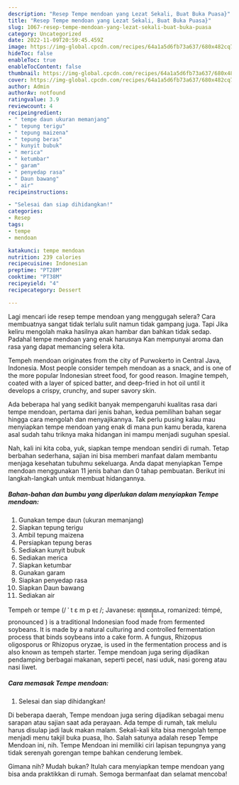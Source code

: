 ```yaml
---
description: "Resep Tempe mendoan yang Lezat Sekali, Buat Buka Puasa}"
title: "Resep Tempe mendoan yang Lezat Sekali, Buat Buka Puasa}"
slug: 1067-resep-tempe-mendoan-yang-lezat-sekali-buat-buka-puasa
category: Uncategorized
date: 2022-11-09T20:59:45.459Z
image: https://img-global.cpcdn.com/recipes/64a1a5d6fb73a637/680x482cq70/tempe-mendoan-foto-resep-utama.jpg
hideToc: false
enableToc: true
enableTocContent: false
thumbnail: https://img-global.cpcdn.com/recipes/64a1a5d6fb73a637/680x482cq70/tempe-mendoan-foto-resep-utama.jpg
cover: https://img-global.cpcdn.com/recipes/64a1a5d6fb73a637/680x482cq70/tempe-mendoan-foto-resep-utama.jpg
author: Admin
authorAv: notfound
ratingvalue: 3.9
reviewcount: 4
recipeingredient:
- " tempe daun ukuran memanjang"
- " tepung terigu"
- " tepung maizena"
- " tepung beras"
- " kunyit bubuk"
- " merica"
- " ketumbar"
- " garam"
- " penyedap rasa"
- " Daun bawang"
- " air"
recipeinstructions:

- "Selesai dan siap dihidangkan!"
categories:
- Resep
tags:
- tempe
- mendoan

katakunci: tempe mendoan 
nutrition: 239 calories
recipecuisine: Indonesian
preptime: "PT28M"
cooktime: "PT38M"
recipeyield: "4"
recipecategory: Dessert

---
```



Lagi mencari ide resep tempe mendoan yang menggugah selera? Cara membuatnya sangat tidak terlalu sulit namun tidak gampang juga. Tapi Jika keliru mengolah maka hasilnya akan hambar dan bahkan tidak sedap. Padahal tempe mendoan yang enak harusnya Kan mempunyai aroma dan rasa yang dapat memancing selera kita.


Tempeh mendoan originates from the city of Purwokerto in Central Java, Indonesia. Most people consider tempeh mendoan as a snack, and is one of the more popular Indonesian street food, for good reason. Imagine tempeh, coated with a layer of spiced batter, and deep-fried in hot oil until it develops a crispy, crunchy, and super savory skin.

Ada beberapa hal yang sedikit banyak mempengaruhi kualitas rasa dari tempe mendoan, pertama dari jenis bahan, kedua pemilihan bahan segar hingga cara mengolah dan menyajikannya. Tak perlu pusing kalau mau menyiapkan tempe mendoan yang enak di mana pun kamu berada, karena asal sudah tahu triknya maka hidangan ini mampu menjadi suguhan spesial.


Nah, kali ini kita coba, yuk, siapkan tempe mendoan sendiri di rumah. Tetap berbahan sederhana, sajian ini bisa memberi manfaat dalam membantu menjaga kesehatan tubuhmu sekeluarga. Anda dapat menyiapkan Tempe mendoan menggunakan 11 jenis bahan dan 0 tahap pembuatan. Berikut ini langkah-langkah untuk membuat hidangannya.

<!--inarticleads1-->

##### Bahan-bahan dan bumbu yang diperlukan dalam menyiapkan Tempe mendoan:

1. Gunakan  tempe daun (ukuran memanjang)
1. Siapkan  tepung terigu
1. Ambil  tepung maizena
1. Persiapkan  tepung beras
1. Sediakan  kunyit bubuk
1. Sediakan  merica
1. Siapkan  ketumbar
1. Gunakan  garam
1. Siapkan  penyedap rasa
1. Siapkan  Daun bawang
1. Sediakan  air


Tempeh or tempe (/ ˈ t ɛ m p eɪ /; Javanese: ꦠꦺꦩ꧀ꦥꦺ, romanized: témpé, pronounced ) is a traditional Indonesian food made from fermented soybeans. It is made by a natural culturing and controlled fermentation process that binds soybeans into a cake form. A fungus, Rhizopus oligosporus or Rhizopus oryzae, is used in the fermentation process and is also known as tempeh starter. Tempe mendoan juga sering dijadikan pendamping berbagai makanan, seperti pecel, nasi uduk, nasi goreng atau nasi liwet. 

<!--inarticleads2-->

##### Cara memasak Tempe mendoan:


1. Selesai dan siap dihidangkan!

Di beberapa daerah, Tempe mendoan juga sering dijadikan sebagai menu sarapan atau sajian saat ada perayaan. Ada tempe di rumah, tak melulu harus disulap jadi lauk makan malam. Sekali-kali kita bisa mengolah tempe menjadi menu takjil buka puasa, lho. Salah satunya adalah resep Tempe Mendoan ini, nih. Tempe Mendoan ini memiliki ciri lapisan tepungnya yang tidak serenyah gorengan tempe bahkan cenderung lembek. 

Gimana nih? Mudah bukan? Itulah cara menyiapkan tempe mendoan yang bisa anda praktikkan di rumah. Semoga bermanfaat dan selamat mencoba!
